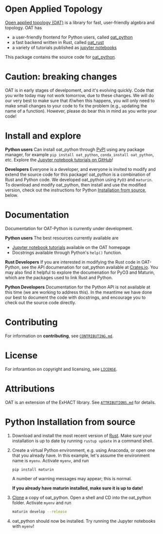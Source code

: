 # Open Applied Topology

[Open applied topology (OAT)](https://openappliedtopology.github.io) is a library for fast, user-friendly algebra and topology. OAT has 

- a user-friendly frontend for Python users, called [oat_python](https://github.com/OpenAppliedTopology/oat_python)
- a fast backend written in Rust, called [oat_rust](https://github.com/OpenAppliedTopology/oat_rust) 
- a variety of tutorials published as [jupyter notebooks](https://openappliedtopology.github.io)

This package contains the source code for [oat_python](https://github.com/OpenAppliedTopology/oat_python).


# Caution: breaking changes

OAT is in early stages of develpoment, and it's evolving quickly. Code that you write today may not work tomorrow, due to these changes. We will do our very best to make sure that if/when this happens, you will only need to make small changes to your code to fix the problem (e.g., updating the name of a function). However, please do bear this in mind as you write your code!

# Install and explore

**Python users** Can install oat_python through [PyPI](https://pypi.org/project/oat_python/) using any package manager, for example `pip install oat_python`, `conda_install oat_python`, etc. Explore the [Jupyter notebook tutorials on GitHub](https://github.com/OpenAppliedTopology/oat)!


**Developers** Everyone is a developer, and everyone is invited to modify and extend the source code for this package! oat_python is a combination of Rust and Python code. We developed oat_python using `PyO3` and `maturin`. To download and modify oat_python, then install and use the modified version, check out the instructions for Python [Installation from source](#python-installation-from-source), below.

# Documentation

Documentation for OAT-Python is currently under development. 

**Python users** The best resources currently available are
- [Jupyter notebook tutorials](https://openappliedtopology.github.io) available on the OAT homepage
- Docstrings available through Python's `help()` function.

**Rust Developers** If you are interested in modifying the Rust code in OAT-Python, see the API documenation for oat_python available at [Crates.io](https://crates.io/crates/oat_python). You may also find it helpful to explore the documenation for PyO3 and Maturin, which are the packages used to link Rust and Python.

**Python Developers** Documentation for the Python API is not available at this time (we are working to address this). In the meantime we have done our best to document the code with docstrings, and encourage you to check out the source code directly. 

# Contributing

For information on **contributing**, see [`CONTRIBUTING.md`](https://github.com/OpenAppliedTopology/oat_python/blob/main/CONTRIBUTING.md).

# License

For inforamtion on copyright and licensing, see [`LICENSE`](https://github.com/OpenAppliedTopology/oat_python/blob/main/LICENSE).

# Attributions

OAT is an extension of the ExHACT library. See [`ATTRIBUTIONS.md`](https://github.com/OpenAppliedTopology/oat_python/blob/main/ATTRIBUTIONS.md) for details.

# Python Installation from source

1. Download and install the most recent version of [Rust](https://www.rust-lang.org/).  Make sure your installation is up to date by running `rustup update` in a command shell.

2. Create a virtual Python environment, e.g. using Anaconda, or open one that you already have.  In this example, let's assume the environment name is `myenv`.  Activate `myenv`, and run

    ```bash
    pip install maturin
    ```

    A number of warning messages may appear; this is normal. 

    **If you already have maturin installed, make sure it is up to date!**

3. [Clone](https://github.com/OpenAppliedTopology/oat_python) a copy of oat_python. Open a shell and CD into the oat_python folder.  Activate `myenv` and run

    ```bash
    maturin develop --release
    ```
    
5. oat_python should now be installed.  Try running the Jupyter notebooks with `myenv`!
